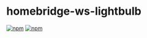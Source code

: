 # homebridge-ws-lightbulb

[![npm](https://img.shields.io/npm/v/@jenscski/homebridge-ws-lightbulb?style=for-the-badge)](https://www.npmjs.com/package/@jenscski/homebridge-ws-lightbulb)
[![npm](https://img.shields.io/npm/dt/@jenscski/homebridge-ws-lightbulb?style=for-the-badge)](https://www.npmjs.com/package/@jenscski/homebridge-ws-lightbulb)
